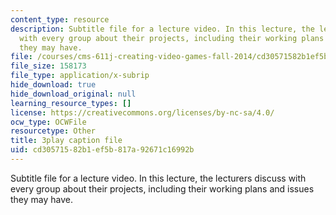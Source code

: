 ```yaml
---
content_type: resource
description: Subtitle file for a lecture video. In this lecture, the lecturers discuss
  with every group about their projects, including their working plans and issues
  they may have.
file: /courses/cms-611j-creating-video-games-fall-2014/cd30571582b1ef5b817a92671c16992b_SODYb6YPPLk.srt
file_size: 158173
file_type: application/x-subrip
hide_download: true
hide_download_original: null
learning_resource_types: []
license: https://creativecommons.org/licenses/by-nc-sa/4.0/
ocw_type: OCWFile
resourcetype: Other
title: 3play caption file
uid: cd305715-82b1-ef5b-817a-92671c16992b
---
```

Subtitle file for a lecture video. In this lecture, the lecturers discuss with every group about their projects, including their working plans and issues they may have.
